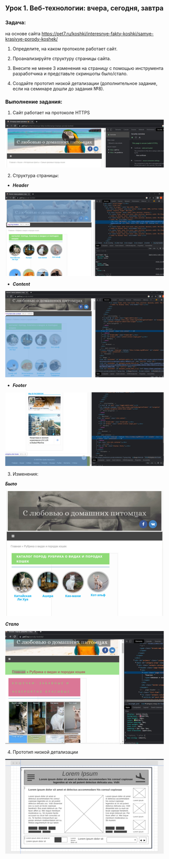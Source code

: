 ## Урок 1. Веб-технологии: вчера, сегодня, завтра
### **Задача:**
 на основе сайта https://pet7.ru/koshki/interesnye-fakty-koshki/samye-krasivye-porody-koshek/

1. Определите, на каком протоколе работает сайт.

2. Проанализируйте структуру страницы сайта.

3. Внесите не менее 3 изменения на страницу с помощью инструмента разработчика и представьте скриншоты было/стало.

4. Создайте прототип низкой детализации (дополнительное задание, если на семинаре дошли до задания №8).

### **Выполнение задания**:

1. Сайт работает на протоколе HTTPS

![Скриншот](photo_2023-02-17_12-03-23.png)

2. Структура страницы:
* ***Header***

![Header](header.png)

* ***Content***

![Content](content.png)

* ***Footer***

![Footer](footer.png)

3. Изменения:

***Было***

![Картинка before](before.png)

***Стало***

![Картинка after](after.png)

4. Прототип низкой детализации

![Прототип](Prototip.png)